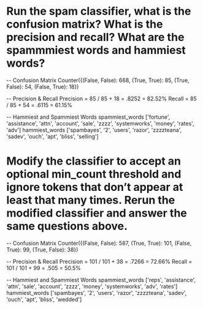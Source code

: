 # Run the spam classifier, what is the confusion matrix? What is the precision and recall? What are the spammmiest words and hammiest words?

-- Confusion Matrix
Counter({(False, False): 668, (True, True): 85, (True, False): 54, (False, True): 18})

-- Precision & Recall
Precision = 85 / 85 + 18 = .8252 = 82.52%
Recall = 85 / 85 + 54 = .6115 = 61.15%

-- Hammiest and Spammiest Words
spammiest_words ['fortune', 'assistance', 'attn', 'account', 'sale', 'zzzz', 'systemworks', 'money', 'rates', 'adv']
hammiest_words ['spambayes', '2', 'users', 'razor', 'zzzzteana', 'sadev', 'ouch', 'apt', 'bliss', 'selling']

# Modify the classifier to accept an optional min_count threshold and ignore tokens that don’t appear at least that many times. Rerun the modified classifier and answer the same questions above.

-- Confusion Matrix
Counter({(False, False): 587, (True, True): 101, (False, True): 99, (True, False): 38})

-- Precision & Recall
Precision = 101 / 101 + 38 = .7266 = 72.66%
Recall = 101 / 101 + 99 = .505 = 50.5%

-- Hammiest and Spammiest Words
spammiest_words ['reps', 'assistance', 'attn', 'sale', 'account', 'zzzz', 'money', 'systemworks', 'adv', 'rates']
hammiest_words ['spambayes', '2', 'users', 'razor', 'zzzzteana', 'sadev', 'ouch', 'apt', 'bliss', 'wedded']
